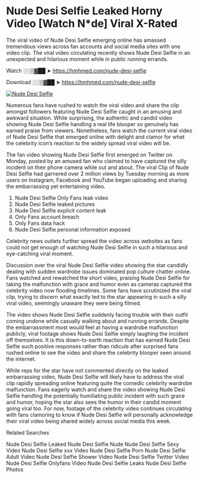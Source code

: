 ﻿# Nude Desi Selfie Leaked Horny Video [Watch N*de] Viral X-Rated

The viral video of ﻿Nude Desi Selfie emerging online has amassed tremendous views across fan accounts and social media sites with one video clip. The viral video circulating recently shows ﻿Nude Desi Selfie in an unexpected and hilarious moment while in public running errands. 

Watch ░░▒▓██ ➤ https://hmhmed.com/nude-desi-selfie

Download ░░▒▓██ ➤ https://hmhmed.com/nude-desi-selfie

[![Nude Desi Selfie](https://i.imgur.com/dJHk4Zq.gif)](https://hmhmed.com/nude-desi-selfie)

Numerous fans have rushed to watch the viral video and share the clip amongst followers featuring ﻿Nude Desi Selfie caught in an amusing and awkward situation. While surprising, the authentic and candid video showing ﻿Nude Desi Selfie handling a real life blooper so genuinely has earned praise from viewers. Nonetheless, fans watch the current viral video of ﻿Nude Desi Selfie that emerged online with delight and clamor for what the celebrity icon’s reaction to the widely spread viral video will be.

The fan video showing ﻿Nude Desi Selfie first emerged on Twitter on Monday, posted by an amused fan who claimed to have captured the silly incident on their phone camera while out and about. The viral Clip of ﻿Nude Desi Selfie had garnered over 2 million views by Tuesday morning as more users on Instagram, Facebook and YouTube began uploading and sharing the embarrassing yet entertaining video. 

1. ﻿Nude Desi Selfie Only Fans leak video
2. ﻿Nude Desi Selfie leaked pictures
3. ﻿Nude Desi Selfie explicit content leak
4. Only Fans account breach
5. Only Fans data hack
6. ﻿Nude Desi Selfie personal information exposed

Celebrity news outlets further spread the video across websites as fans could not get enough of watching ﻿Nude Desi Selfie in such a hilarious and eye-catching viral moment. 

Discussion over the viral ﻿Nude Desi Selfie video showing the star candidly dealing with sudden wardrobe issues dominated pop culture chatter online. Fans watched and rewatched the short video, praising ﻿Nude Desi Selfie for taking the malfunction with grace and humor even as cameras captured the celebrity video now flooding timelines. Some fans have scrutinized the viral clip, trying to discern what exactly led to the star appearing in such a silly viral video, seemingly unaware they were being filmed.

The video shows ﻿Nude Desi Selfie suddenly facing trouble with their outfit coming undone while casually walking about and running errands. Despite the embarrassment most would feel at having a wardrobe malfunction publicly, viral footage shows ﻿Nude Desi Selfie simply laughing the incident off themselves. It is this down-to-earth reaction that has earned ﻿Nude Desi Selfie such positive responses rather than ridicule after surprised fans rushed online to see the video and share the celebrity blooper seen around the internet.  

While reps for the star have not commented directly on the leaked embarrassing video, ﻿Nude Desi Selfie will likely have to address the viral clip rapidly spreading online featuring quite the comedic celebrity wardrobe malfunction. Fans eagerly watch and share the video showing ﻿Nude Desi Selfie handling the potentially humiliating public incident with such grace and humor, hoping the star also sees the humor in their candid moment going viral too. For now, footage of the celebrity video continues circulating with fans clamoring to know if ﻿Nude Desi Selfie will personally acknowledge their viral video being shared widely across social media this week.

Related Searches

﻿Nude Desi Selfie Leaked
﻿Nude Desi Selfie Nude
﻿Nude Desi Selfie Sexy Video
﻿Nude Desi Selfie xxx Video
﻿Nude Desi Selfie Porn
﻿Nude Desi Selfie Adult Video
﻿Nude Desi Selfie Shower Video
﻿Nude Desi Selfie Twitter Video
﻿Nude Desi Selfie Onlyfans Video
﻿Nude Desi Selfie Leaks
﻿Nude Desi Selfie Photos